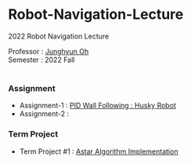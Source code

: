 # Robot-Navigation-Lecture
2022 Robot Navigation Lecture

Professor : [Junghyun Oh](http://robotailab.net/people/junghyunoh.html)<br>
Semester : 2022 Fall
<br><br>

### Assignment
* Assignment-1 : [PID Wall Following : Husky Robot](https://github.com/Lee-JaeWon/Robot-Navigation-Lecture/blob/main/wall_following_assignment/python/wall_follower.py)<br>
* Assignment-2 : <br>

### Term Project
* Term Project #1 : [Astar Algorithm Implementation](https://github.com/Lee-JaeWon/Robot-Navigation-Lecture/blob/main/Astar%2CRRT/astar_planner.py)
